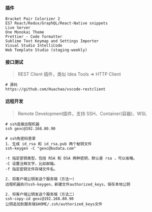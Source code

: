 #### 插件

```
Bracket Pair Colorizer 2
ES7 React/Redux/GraphQL/React-Native snippets
Live Server
One Monokai Theme
Prettier - Code formatter
Sublime Text Keymap and Settings Importer
Visual Studio IntelliCode
Web Template Studio (staging-weekly)

```

#### 接口测试

> REST Client 插件，类似 Idea Tools => HTTP Client

```
# 源码
https://github.com/Huachao/vscode-restclient
```

#### 远程开发

> Remote Development插件，支持 SSH、Container(容器)、WSL

```
# ssh连接远程机器
ssh gexc@192.168.80.90

# ssh免密码登录
1. 生成 id_rsa 和 id_rsa.pub 两个秘钥文件
ssh-keygen -C "gexc@budata.com"

-t 指定密钥类型，包括 RSA 和 DSA 两种密钥，默认是 rsa ，可以省略。
-C 设置注释文字，比如邮箱。
-f 指定密钥文件存储文件名。

2. 将客户端公钥发送个服务端（方法一）
远程机器执行ssh-keygen，新建文件authorized_keys，保存本地公钥 

2. 将客户端公钥发送个服务端（方法二）
ssh-copy-id gexc@192.168.80.90
公钥追加到服务端$HOME/.ssh/authorized_keys文件
```

